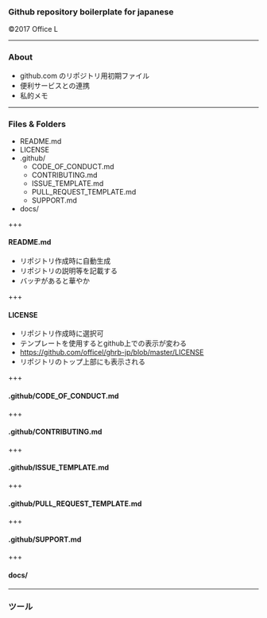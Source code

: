 ### Github repository boilerplate for japanese

©2017 Office L 

---

### About

* github.com のリポジトリ用初期ファイル
* 便利サービスとの連携
* 私的メモ

---

### Files & Folders

* README.md
* LICENSE
* .github/
  * CODE_OF_CONDUCT.md
  * CONTRIBUTING.md
  * ISSUE_TEMPLATE.md
  * PULL_REQUEST_TEMPLATE.md
  * SUPPORT.md
* docs/

+++

#### README.md

* リポジトリ作成時に自動生成
* リポジトリの説明等を記載する
* バッヂがあると華やか

+++

#### LICENSE

* リポジトリ作成時に選択可
* テンプレートを使用するとgithub上での表示が変わる
* https://github.com/officel/ghrb-jp/blob/master/LICENSE
* リポジトリのトップ上部にも表示される

+++

#### .github/CODE_OF_CONDUCT.md

+++

#### .github/CONTRIBUTING.md

+++

#### .github/ISSUE_TEMPLATE.md

+++

#### .github/PULL_REQUEST_TEMPLATE.md

+++

#### .github/SUPPORT.md

+++

#### docs/

---

### ツール


